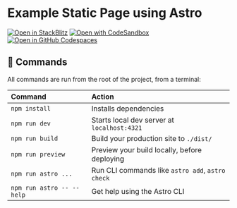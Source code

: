 # Example Static Page using Astro

[![Open in StackBlitz](https://developer.stackblitz.com/img/open_in_stackblitz.svg)](https://stackblitz.com/github/alexanderschulze/example-static-page/)
[![Open with CodeSandbox](https://assets.codesandbox.io/github/button-edit-lime.svg)](https://codesandbox.io/p/sandbox/github/alexanderschulze/example-static-page)
[![Open in GitHub Codespaces](https://github.com/codespaces/badge.svg)](https://codespaces.new/alexanderschulze/example-static-page)

## 🧞 Commands

All commands are run from the root of the project, from a terminal:

| Command                   | Action                                           |
| :------------------------ | :----------------------------------------------- |
| `npm install`             | Installs dependencies                            |
| `npm run dev`             | Starts local dev server at `localhost:4321`      |
| `npm run build`           | Build your production site to `./dist/`          |
| `npm run preview`         | Preview your build locally, before deploying     |
| `npm run astro ...`       | Run CLI commands like `astro add`, `astro check` |
| `npm run astro -- --help` | Get help using the Astro CLI                     |
